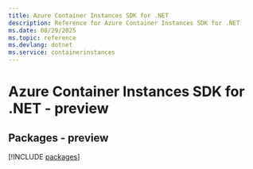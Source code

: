 ```yaml
---
title: Azure Container Instances SDK for .NET
description: Reference for Azure Container Instances SDK for .NET
ms.date: 08/29/2025
ms.topic: reference
ms.devlang: dotnet
ms.service: containerinstances
---
```

# Azure Container Instances SDK for .NET - preview
## Packages - preview
[!INCLUDE [packages](container-instances-index.md)]